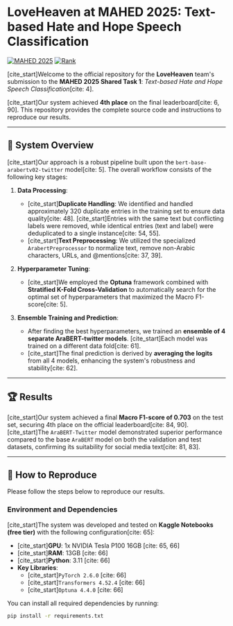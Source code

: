 # LoveHeaven at MAHED 2025: Text-based Hate and Hope Speech Classification

[![MAHED 2025](https://img.shields.io/badge/MAHED%202025-Sub--task%201-blue)](https://mahed.org/) [![Rank](https://img.shields.io/badge/Rank-4th-brightgreen)](#)

[cite_start]Welcome to the official repository for the **LoveHeaven** team's submission to the **MAHED 2025 Shared Task 1**: *Text-based Hate and Hope Speech Classification*[cite: 4].

[cite_start]Our system achieved **4th place** on the final leaderboard[cite: 6, 90]. This repository provides the complete source code and instructions to reproduce our results.

---

## 📜 System Overview

[cite_start]Our approach is a robust pipeline built upon the `bert-base-arabertv02-twitter` model[cite: 5]. The overall workflow consists of the following key stages:

1.  **Data Processing**:
    * [cite_start]**Duplicate Handling**: We identified and handled approximately 320 duplicate entries in the training set to ensure data quality[cite: 48]. [cite_start]Entries with the same text but conflicting labels were removed, while identical entries (text and label) were deduplicated to a single instance[cite: 54, 55].
    * [cite_start]**Text Preprocessing**: We utilized the specialized `ArabertPreprocessor` to normalize text, remove non-Arabic characters, URLs, and @mentions[cite: 37, 39].

2.  **Hyperparameter Tuning**:
    * [cite_start]We employed the **Optuna** framework combined with **Stratified K-Fold Cross-Validation** to automatically search for the optimal set of hyperparameters that maximized the Macro F1-score[cite: 5].

3.  **Ensemble Training and Prediction**:
    * After finding the best hyperparameters, we trained an **ensemble of 4 separate AraBERT-twitter models**. [cite_start]Each model was trained on a different data fold[cite: 61].
    * [cite_start]The final prediction is derived by **averaging the logits** from all 4 models, enhancing the system's robustness and stability[cite: 62].



---

## 🏆 Results

[cite_start]Our system achieved a final **Macro F1-score of 0.703** on the test set, securing 4th place on the official leaderboard[cite: 84, 90]. [cite_start]The `AraBERT-Twitter` model demonstrated superior performance compared to the base `AraBERT` model on both the validation and test datasets, confirming its suitability for social media text[cite: 81, 83].

---

## 🚀 How to Reproduce

Please follow the steps below to reproduce our results.

### Environment and Dependencies

[cite_start]The system was developed and tested on **Kaggle Notebooks (free tier)** with the following configuration[cite: 65]:
* [cite_start]**GPU**: 1x NVIDIA Tesla P100 16GB [cite: 65, 66]
* [cite_start]**RAM**: 13GB [cite: 66]
* [cite_start]**Python**: 3.11 [cite: 66]
* **Key Libraries**:
    * [cite_start]`PyTorch 2.6.0` [cite: 66]
    * [cite_start]`Transformers 4.52.4` [cite: 66]
    * [cite_start]`Optuna 4.4.0` [cite: 66]

You can install all required dependencies by running:
```bash
pip install -r requirements.txt
